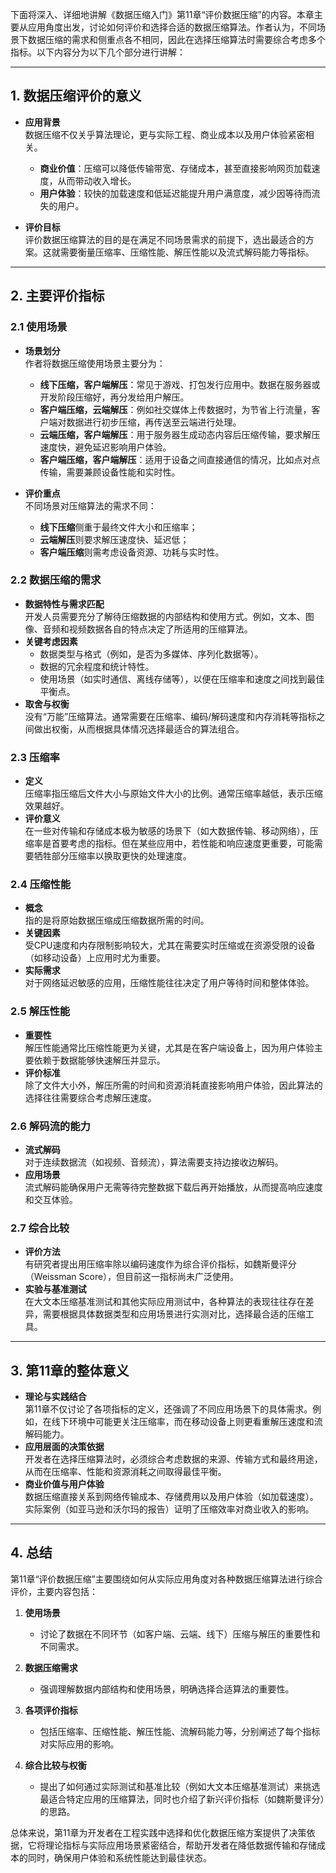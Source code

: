 下面将深入、详细地讲解《数据压缩入门》第11章“评价数据压缩”的内容。本章主要从应用角度出发，讨论如何评价和选择合适的数据压缩算法。作者认为，不同场景下数据压缩的需求和侧重点各不相同，因此在选择压缩算法时需要综合考虑多个指标。以下内容分为以下几个部分进行讲解：

---

## 1. 数据压缩评价的意义

- **应用背景**  
  数据压缩不仅关乎算法理论，更与实际工程、商业成本以及用户体验紧密相关。

  - **商业价值**：压缩可以降低传输带宽、存储成本，甚至直接影响网页加载速度，从而带动收入增长。
  - **用户体验**：较快的加载速度和低延迟能提升用户满意度，减少因等待而流失的用户。

- **评价目标**  
  评价数据压缩算法的目的是在满足不同场景需求的前提下，选出最适合的方案。这就需要衡量压缩率、压缩性能、解压性能以及流式解码能力等指标。

---

## 2. 主要评价指标

### 2.1 使用场景

- **场景划分**  
  作者将数据压缩使用场景主要分为：

  - **线下压缩，客户端解压**：常见于游戏、打包发行应用中。数据在服务器或开发阶段压缩好，再分发给用户解压。
  - **客户端压缩，云端解压**：例如社交媒体上传数据时，为节省上行流量，客户端对数据进行初步压缩，再传送至云端进行处理。
  - **云端压缩，客户端解压**：用于服务器生成动态内容后压缩传输，要求解压速度快，避免延迟影响用户体验。
  - **客户端压缩，客户端解压**：适用于设备之间直接通信的情况，比如点对点传输，需要兼顾设备性能和实时性。

- **评价重点**  
  不同场景对压缩算法的需求不同：
  - **线下压缩**侧重于最终文件大小和压缩率；
  - **云端解压**则要求解压速度快、延迟低；
  - **客户端压缩**则需考虑设备资源、功耗与实时性。

### 2.2 数据压缩的需求

- **数据特性与需求匹配**  
  开发人员需要充分了解待压缩数据的内部结构和使用方式。例如，文本、图像、音频和视频数据各自的特点决定了所适用的压缩算法。
- **关键考虑因素**
  - 数据类型与格式（例如，是否为多媒体、序列化数据等）。
  - 数据的冗余程度和统计特性。
  - 使用场景（如实时通信、离线存储等），以便在压缩率和速度之间找到最佳平衡点。
- **取舍与权衡**  
  没有“万能”压缩算法。通常需要在压缩率、编码/解码速度和内存消耗等指标之间做出权衡，从而根据具体情况选择最适合的算法组合。

### 2.3 压缩率

- **定义**  
  压缩率指压缩后文件大小与原始文件大小的比例。通常压缩率越低，表示压缩效果越好。
- **评价意义**  
  在一些对传输和存储成本极为敏感的场景下（如大数据传输、移动网络），压缩率是首要考虑的指标。但在某些应用中，若性能和响应速度更重要，可能需要牺牲部分压缩率以换取更快的处理速度。

### 2.4 压缩性能

- **概念**  
  指的是将原始数据压缩成压缩数据所需的时间。
- **关键因素**  
  受CPU速度和内存限制影响较大，尤其在需要实时压缩或在资源受限的设备（如移动设备）上应用时尤为重要。
- **实际需求**  
  对于网络延迟敏感的应用，压缩性能往往决定了用户等待时间和整体体验。

### 2.5 解压性能

- **重要性**  
  解压性能通常比压缩性能更为关键，尤其是在客户端设备上，因为用户体验主要依赖于数据能够快速解压并显示。
- **评价标准**  
  除了文件大小外，解压所需的时间和资源消耗直接影响用户体验，因此算法的选择往往需要综合考虑解压速度。

### 2.6 解码流的能力

- **流式解码**  
  对于连续数据流（如视频、音频流），算法需要支持边接收边解码。
- **应用场景**  
  流式解码能确保用户无需等待完整数据下载后再开始播放，从而提高响应速度和交互体验。

### 2.7 综合比较

- **评价方法**  
  有研究者提出用压缩率除以编码速度作为综合评价指标，如魏斯曼评分（Weissman Score），但目前这一指标尚未广泛使用。
- **实验与基准测试**  
  在大文本压缩基准测试和其他实际应用测试中，各种算法的表现往往存在差异，需要根据具体数据类型和应用场景进行实测对比，选择最合适的压缩工具。

---

## 3. 第11章的整体意义

- **理论与实践结合**  
  第11章不仅讨论了各项指标的定义，还强调了不同应用场景下的具体需求。例如，在线下环境中可能更关注压缩率，而在移动设备上则更看重解压速度和流解码能力。
- **应用层面的决策依据**  
  开发者在选择压缩算法时，必须综合考虑数据的来源、传输方式和最终用途，从而在压缩率、性能和资源消耗之间取得最佳平衡。
- **商业价值与用户体验**  
  数据压缩直接关系到网络传输成本、存储费用以及用户体验（如加载速度）。实际案例（如亚马逊和沃尔玛的报告）证明了压缩效率对商业收入的影响。

---

## 4. 总结

第11章“评价数据压缩”主要围绕如何从实际应用角度对各种数据压缩算法进行综合评价，主要内容包括：

1. **使用场景**

   - 讨论了数据在不同环节（如客户端、云端、线下）压缩与解压的重要性和不同需求。

2. **数据压缩需求**

   - 强调理解数据内部结构和使用场景，明确选择合适算法的重要性。

3. **各项评价指标**

   - 包括压缩率、压缩性能、解压性能、流解码能力等，分别阐述了每个指标对实际应用的影响。

4. **综合比较与权衡**
   - 提出了如何通过实际测试和基准比较（例如大文本压缩基准测试）来挑选最适合特定应用的压缩算法，同时也介绍了新兴评价指标（如魏斯曼评分）的思路。

总体来说，第11章为开发者在工程实践中选择和优化数据压缩方案提供了决策依据，它将理论指标与实际应用场景紧密结合，帮助开发者在降低数据传输和存储成本的同时，确保用户体验和系统性能达到最佳状态。
